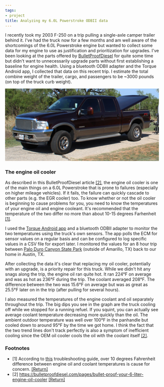 ```yaml
---
tags:
- project
title: Analyzing my 6.0L Powerstroke ODBII data
---
```

I recently took my 2003 F-250 on a trip pulling a single-axle camper trailer behind it. I've had the truck now for a few months and am well aware of the shortcomings of the 6.0L Powerstroke engine but wanted to collect some data for my engine to use as justification and prioritization for upgrades. I've been looking at the parts offered by [BulletProofDiesel](https://bulletproofdiesel.com/pages/bullet-proof-your-ford-6-liter) for quite some time but didn't want to unnecessarily upgrade parts without first establishing a baseline for engine health. Using a bluetooth ODBII adapter and the Torque Android app, I collected that data on this recent trip. I estimate the total combine weight of the trailer, cargo, and passengers to be ~3000 pounds (on top of the truck curb weight).

![My 2003 F-250.](/img/2003_f250.jpg)

### The engine oil cooler

As described in this BulletProofDiesel article <a href="#footnote-2" id="fnl-2">\[2\]</a>, the engine oil cooler is one of the main things on a 6.0L Powerstroke that is prone to failures (especially on higher mileage vehicles). If it fails, the failure can quickly cascade to other parts (e.g. the EGR cooler) too. To know whether or not the oil cooler is beginning to cause problems for you, you need to know the temperatures of your engine oil and engine cooleant. It's recommended that the temperature of the two differ no more than about 10-15 degrees Farhenheit <a href="#footnote-1" id="fnl-1">\[1\]</a>.

I used the [Torque Android app](https://play.google.com/store/apps/details?id=org.prowl.torque&hl=en_US) and a bluetooth ODBII adapter to monitor the two temperatures using the truck's own sensors. The app polls the ECM for sensor values on a regular basis and can be configured to log specific values in a CSV file for export later. I monitored the values for an 8 hour trip between <a href="https://goo.gl/maps/nC38TSYrvBAzCsYY6">Palo Duro Canyon State Park</a> (outside of Amarillo, TX) back to our home in Austin, TX.

After collecting the data it's clear that replacing my oil cooler, potentially with an upgrade, is a priority repair for this truck. While we didn't hit any snags along the trip, the engine oil ran quite hot. It ran 224°F on average and was as hot as 236°F during the trip. The coolant averaged 208°F. The difference between the two was 15.6°F on average but was as great as 25.5°F later on in the trip (after pulling for several hours).

<div id="diffchart"></div>

I also measured the temperatures of the engine coolant and oil separately throughout the trip. The big dips you see in the graph are the truck cooling off while we stopped for a running refuel. If you squint, you can actually see average coolant temperature decreasing more quickly than the oil. The ambient outdoor temperature was well over 100°F in the panhandle but cooled down to around 95°F by the time we got home. I think the fact that the two trend lines don't track perfectly is also a symptom of inefficient cooling since the OEM oil cooler cools the oil with the coolant itself <a href="#footnote-2">\[2\]</a>.

<div id="tempchart"></div>

### Footnotes

- <span id="footnote-1">\[1\]</span> According to [this](http://www.powerstrokehub.com/service/6.0-powerstroke-diagnostics-and-troubleshooting.html) troubleshooting guide, over 10 degrees Fahrenheit difference between engine oil and coolant temperatures is cause for concern. <a href="#fnl-1">\[Return\]</a>
- <span id="footnote-2">\[2\]</span> <a href="https://bulletproofdiesel.com/pages/bullet-proof-your-6-liter-engine-oil-cooler">https://bulletproofdiesel.com/pages/bullet-proof-your-6-liter-engine-oil-cooler</a> <a href="#fnl-2">\[Return\]</a>

<script src="https://d3js.org/d3.v5.min.js"></script>

<script type="text/javascript">
d3.csv("/files/2020-07-18-torque-temperature-data.csv").then(rawdata => {
      const height = 300;
      const width = document.querySelector("body > main").offsetWidth;
      const margin = ({
        top: 10,
        right: 10,
        bottom: 20,
        left: 50
      });
      // TODO: Creates tons of garbage Date objects. Should probably simplify to UTC-seconds.
      const diffdata = rawdata.map(row => ({
        time: new Date("2020-07-19 " + row["Time"]),
        value: row["Diff"]
      }));

      const times = rawdata.map(row => new Date("2020-07-19 " + row["Time"]));
      const coolantTemps = rawdata.map(row => row["ECT"]);
      const oilTemps = rawdata.map(row => row["EOT"]);

      const temperatureData = {
        times: times,
        series: [
          {name: "Coolant Temp", values: coolantTemps},
          {name: "Oil Temp", values: oilTemps}
        ],
      };

      x = d3.scaleTime()
        .domain(d3.extent(diffdata, d => d.time))
        .range([margin.left, width - margin.right]);

      diffY = d3.scaleLinear()
        .domain([0, d3.max(diffdata, d => Number(d.value))])
        .nice()
        .range([height - margin.bottom, margin.top]);

      tempY = d3.scaleLinear()
        .domain([150, 250])
        .nice()
        .range([height - margin.bottom, margin.top]);

      xAxis = g => g
        .attr("transform", `translate(0,${height - margin.bottom})`)
        .call(d3.axisBottom(x)
          .tickFormat(d3.timeFormat("%I:%M %p")));

      const createChart = function(yFunc, applyPaths) {
        const svg = d3.create("svg")
          .attr("viewBox", [0, 0, width, height]);

        svg.append("g")
          .call(xAxis);

        svg.append("g")
          .attr("transform", `translate(${margin.left},0)`)
          .call(d3.axisLeft(yFunc));

        svg.append("text")
          .attr("transform", "rotate(-90)")
          .attr("y", 0)
          .attr("x", 0 - (height / 2))
          .attr("dy", "1em")
          .style("text-anchor", "middle")
          .text("Temperature (°F)");

        applyPaths(svg);

        return svg.node();
      };

      const diffchart = createChart(
        diffY,
        svg => 
          svg.append("path")
            .datum(diffdata)
            .attr("fill", "none")
            .attr("stroke", "steelblue")
            .attr("stroke-width", 1.5)
            .attr("stroke-linejoin", "round")
            .attr("stroke-linecap", "round")
            .attr(
              "d",
              d3.line()
                  .defined(d => !isNaN(d.value))
                  .x(d => x(d.time))
                  .y(d => diffY(d.value))));

      const tempchart = createChart(
        tempY,
        svg =>
          svg.append("g")
            .attr("fill", "none")
            .attr("stroke", "steelblue")
            .attr("stroke-width", 1.5)
            .attr("stroke-linejoin", "round")
            .attr("stroke-linecap", "round")
            .selectAll("path")
            .data(temperatureData.series)
            .join("path")
            .style("mix-blend-mode", "multiply")
            .attr(
              "d",
              d => d3.line()
                .defined(d => !isNaN(d))
                .x((d, i) => x(temperatureData.times[i]))
                .y(d => tempY(d))(d.values)));

      document.getElementById('diffchart')
        .appendChild(diffchart);

      document.getElementById('tempchart')
        .appendChild(tempchart);
});
</script>
